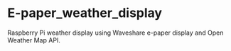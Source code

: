# E-paper_weather_display
Raspberry Pi weather display using Waveshare e-paper display and Open Weather Map API. 
